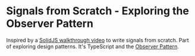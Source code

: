 # Signals from Scratch - Exploring the Observer Pattern

Inspired by a [SolidJS walkthrough video](https://www.youtube.com/watch?v=tnhavUKOsik) to write signals from scratch. Part of exploring design patterns. It's TypeScript and the [Observer Pattern](https://www.patterns.dev/vanilla/observer-pattern).
